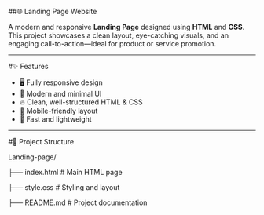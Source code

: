 ##🌐 Landing Page Website

A modern and responsive **Landing Page** designed using **HTML** and **CSS**.  
This project showcases a clean layout, eye-catching visuals, and an engaging call-to-action—ideal for product or service promotion.

---

#✨ Features

- 🖥️ Fully responsive design
- 🎨 Modern and minimal UI
- 🔥 Clean, well-structured HTML & CSS
- 📱 Mobile-friendly layout
- 🚀 Fast and lightweight

---

#📁 Project Structure

Landing-page/

├── index.html # Main HTML page

├── style.css # Styling and layout

├── README.md # Project documentation

